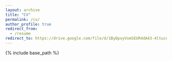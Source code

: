 ```yaml
---
layout: archive
title: "CV"
permalink: /cv/
author_profile: true
redirect_from:
  - /resume
redirect_to: https://drive.google.com/file/d/1ByDpxyVsmSEUR4dA43-4ltuceLciPID-/view?usp=share_link
---
```


{% include base_path %}
